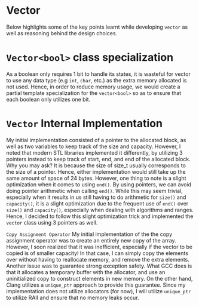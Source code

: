 # Vector
Below highlights some of the key points learnt while developing `vector` as well as reasoning behind the design choices.

# `Vector<bool>` class specialization
As a boolean only requires 1 bit to handle its states, it is wasteful for vector to use any data type (e.g `int`, `char`, etc.) as the extra memory allocated is not used. Hence, in order to reduce memory usage, we would create a partial template specialization for the `vector<bool>` so as to ensure that each boolean only utilizes one bit.

# `Vector` Internal Implementation
My initial implementation consisted of a pointer to the allocated block, as well as two variables to keep track of the size and capacity. However, I noted that modern STL libraries implemented it differently, by utilizing 3 pointers instead to keep track of start, end, and end of the allocated block. Why you may ask? It is because the size of size_t usually corresponds to the size of a pointer. Hence, either implementation would still take up the same amount of space of 24 bytes. However, one thing to note is a slight optimization when it comes to using `end()`. By using pointers, we can avoid doing pointer arithmetic when calling `end()`. While this may seem trivial, especially when it results in us still having to do arithmetic for `size()` and `capacity()`, it is a slight optimization due to the frequent use of `end()` over `size()` and `capacity()`, especially when dealing with algorithms and ranges. Hence, I decided to follow this slight optimization trick and implemented the `vector` class using 3 pointers as well.

`Copy Assignment Operator`
My initial implementation of the the copy assignment operator was to create an entirely new copy of the array. However, I soon realized that it was inefficient, especially if the vector to be copied is of smaller capacity! In that case, I can simply copy the elements over without having to reallocate memory, and remove the extra elements. Another issue was to guarantee strong exception safety. What GCC does is that it allocates a temporary buffer with the allocator, and use an uninitialized copy to construct elements in new memory. On the other hand, Clang utilizes a `unique_ptr` approach to provide this guarantee. Since my implementation does not utilize allocators (for now), I will utilize `unique_ptr` to utilize RAII and ensure that no memory leaks occur.